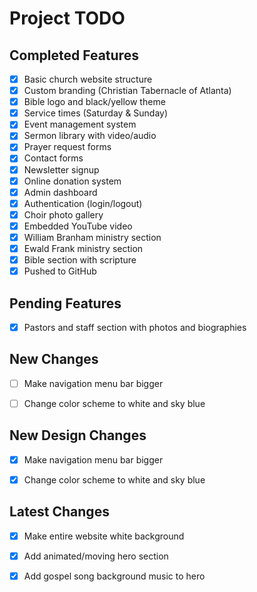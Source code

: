 # Project TODO

## Completed Features
- [x] Basic church website structure
- [x] Custom branding (Christian Tabernacle of Atlanta)
- [x] Bible logo and black/yellow theme
- [x] Service times (Saturday & Sunday)
- [x] Event management system
- [x] Sermon library with video/audio
- [x] Prayer request forms
- [x] Contact forms
- [x] Newsletter signup
- [x] Online donation system
- [x] Admin dashboard
- [x] Authentication (login/logout)
- [x] Choir photo gallery
- [x] Embedded YouTube video
- [x] William Branham ministry section
- [x] Ewald Frank ministry section
- [x] Bible section with scripture
- [x] Pushed to GitHub

## Pending Features
- [x] Pastors and staff section with photos and biographies



## New Changes
- [ ] Make navigation menu bar bigger
- [ ] Change color scheme to white and sky blue



## New Design Changes
- [x] Make navigation menu bar bigger
- [x] Change color scheme to white and sky blue



## Latest Changes
- [x] Make entire website white background
- [x] Add animated/moving hero section
- [x] Add gospel song background music to hero

